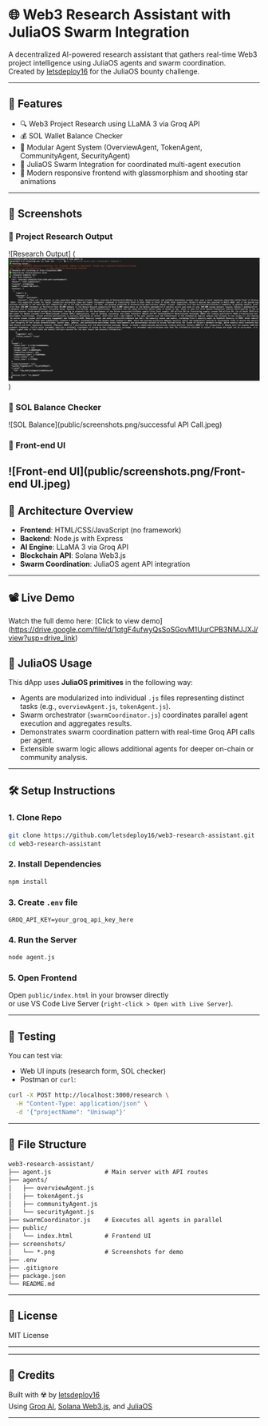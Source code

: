 # 🌐 Web3 Research Assistant with JuliaOS Swarm Integration

A decentralized AI-powered research assistant that gathers real-time Web3 project intelligence using JuliaOS agents and swarm coordination.  
Created by [letsdeploy16](https://github.com/letsdeploy16) for the JuliaOS bounty challenge.

---

## 🚀 Features

- 🔍 Web3 Project Research using LLaMA 3 via Groq API  
- 💰 SOL Wallet Balance Checker  
- 🧠 Modular Agent System (OverviewAgent, TokenAgent, CommunityAgent, SecurityAgent)  
- 🐝 JuliaOS Swarm Integration for coordinated multi-agent execution  
- 🎨 Modern responsive frontend with glassmorphism and shooting star animations  

---

## 📸 Screenshots

### 🔹 Project Research Output
![Research Output] (![alt text](public/screenshots.png/agent.js.jpeg))

### 🔹 SOL Balance Checker
![SOL Balance](public/screenshots.png/successful API Call.jpeg)

### 🔹 Front-end UI
![Front-end UI](public/screenshots.png/Front-end UI.jpeg)
---

## 🧠 Architecture Overview

- **Frontend**: HTML/CSS/JavaScript (no framework)
- **Backend**: Node.js with Express
- **AI Engine**: LLaMA 3 via Groq API
- **Blockchain API**: Solana Web3.js
- **Swarm Coordination**: JuliaOS agent API integration

---

## 📽️ Live Demo

Watch the full demo here: [Click to view demo] (https://drive.google.com/file/d/1qtgF4ufwyQsSoSGovM1UurCPB3NMJJXJ/view?usp=drive_link)

## 🐝 JuliaOS Usage

This dApp uses **JuliaOS primitives** in the following way:

- Agents are modularized into individual `.js` files representing distinct tasks (e.g., `overviewAgent.js`, `tokenAgent.js`).
- Swarm orchestrator (`swarmCoordinator.js`) coordinates parallel agent execution and aggregates results.
- Demonstrates swarm coordination pattern with real-time Groq API calls per agent.
- Extensible swarm logic allows additional agents for deeper on-chain or community analysis.

---

## 🛠️ Setup Instructions

### 1. Clone Repo

```bash
git clone https://github.com/letsdeploy16/web3-research-assistant.git
cd web3-research-assistant
```

### 2. Install Dependencies

```bash
npm install
```

### 3. Create `.env` file

```env
GROQ_API_KEY=your_groq_api_key_here
```

### 4. Run the Server

```bash
node agent.js
```

### 5. Open Frontend

Open `public/index.html` in your browser directly  
or use VS Code Live Server (`right-click > Open with Live Server`).

---

## 🧪 Testing

You can test via:

- Web UI inputs (research form, SOL checker)
- Postman or `curl`:

```bash
curl -X POST http://localhost:3000/research \
  -H "Content-Type: application/json" \
  -d '{"projectName": "Uniswap"}'
```

---

## 📁 File Structure

```
web3-research-assistant/
├── agent.js               # Main server with API routes
├── agents/
│   ├── overviewAgent.js
│   ├── tokenAgent.js
│   ├── communityAgent.js
│   └── securityAgent.js
├── swarmCoordinator.js    # Executes all agents in parallel
├── public/
│   └── index.html         # Frontend UI
├── screenshots/
│   └── *.png              # Screenshots for demo
├── .env
├── .gitignore
├── package.json
└── README.md
```

---

## 📜 License

MIT License

---

---

## 🙌 Credits

Built with ☢️ by [letsdeploy16](https://github.com/letsdeploy16)  
Using [Groq AI](https://groq.com/), [Solana Web3.js](https://solana-labs.github.io/), and [JuliaOS](https://juliaos.org/)

---